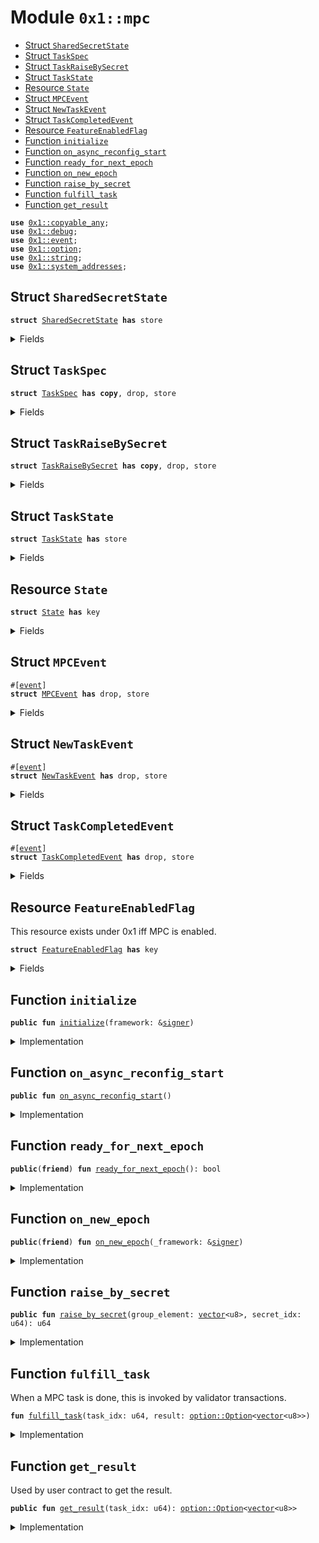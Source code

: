 
<a id="0x1_mpc"></a>

# Module `0x1::mpc`



-  [Struct `SharedSecretState`](#0x1_mpc_SharedSecretState)
-  [Struct `TaskSpec`](#0x1_mpc_TaskSpec)
-  [Struct `TaskRaiseBySecret`](#0x1_mpc_TaskRaiseBySecret)
-  [Struct `TaskState`](#0x1_mpc_TaskState)
-  [Resource `State`](#0x1_mpc_State)
-  [Struct `MPCEvent`](#0x1_mpc_MPCEvent)
-  [Struct `NewTaskEvent`](#0x1_mpc_NewTaskEvent)
-  [Struct `TaskCompletedEvent`](#0x1_mpc_TaskCompletedEvent)
-  [Resource `FeatureEnabledFlag`](#0x1_mpc_FeatureEnabledFlag)
-  [Function `initialize`](#0x1_mpc_initialize)
-  [Function `on_async_reconfig_start`](#0x1_mpc_on_async_reconfig_start)
-  [Function `ready_for_next_epoch`](#0x1_mpc_ready_for_next_epoch)
-  [Function `on_new_epoch`](#0x1_mpc_on_new_epoch)
-  [Function `raise_by_secret`](#0x1_mpc_raise_by_secret)
-  [Function `fulfill_task`](#0x1_mpc_fulfill_task)
-  [Function `get_result`](#0x1_mpc_get_result)


<pre><code><b>use</b> <a href="../../aptos-stdlib/doc/copyable_any.md#0x1_copyable_any">0x1::copyable_any</a>;
<b>use</b> <a href="../../aptos-stdlib/doc/debug.md#0x1_debug">0x1::debug</a>;
<b>use</b> <a href="event.md#0x1_event">0x1::event</a>;
<b>use</b> <a href="../../aptos-stdlib/../move-stdlib/doc/option.md#0x1_option">0x1::option</a>;
<b>use</b> <a href="../../aptos-stdlib/../move-stdlib/doc/string.md#0x1_string">0x1::string</a>;
<b>use</b> <a href="system_addresses.md#0x1_system_addresses">0x1::system_addresses</a>;
</code></pre>



<a id="0x1_mpc_SharedSecretState"></a>

## Struct `SharedSecretState`



<pre><code><b>struct</b> <a href="mpc.md#0x1_mpc_SharedSecretState">SharedSecretState</a> <b>has</b> store
</code></pre>



<details>
<summary>Fields</summary>


<dl>
<dt>
<code>transcript_for_cur_epoch: <a href="../../aptos-stdlib/../move-stdlib/doc/option.md#0x1_option_Option">option::Option</a>&lt;<a href="../../aptos-stdlib/../move-stdlib/doc/vector.md#0x1_vector">vector</a>&lt;u8&gt;&gt;</code>
</dt>
<dd>

</dd>
<dt>
<code>transcript_for_next_epoch: <a href="../../aptos-stdlib/../move-stdlib/doc/option.md#0x1_option_Option">option::Option</a>&lt;<a href="../../aptos-stdlib/../move-stdlib/doc/vector.md#0x1_vector">vector</a>&lt;u8&gt;&gt;</code>
</dt>
<dd>

</dd>
</dl>


</details>

<a id="0x1_mpc_TaskSpec"></a>

## Struct `TaskSpec`



<pre><code><b>struct</b> <a href="mpc.md#0x1_mpc_TaskSpec">TaskSpec</a> <b>has</b> <b>copy</b>, drop, store
</code></pre>



<details>
<summary>Fields</summary>


<dl>
<dt>
<code>variant: <a href="../../aptos-stdlib/doc/copyable_any.md#0x1_copyable_any_Any">copyable_any::Any</a></code>
</dt>
<dd>

</dd>
</dl>


</details>

<a id="0x1_mpc_TaskRaiseBySecret"></a>

## Struct `TaskRaiseBySecret`



<pre><code><b>struct</b> <a href="mpc.md#0x1_mpc_TaskRaiseBySecret">TaskRaiseBySecret</a> <b>has</b> <b>copy</b>, drop, store
</code></pre>



<details>
<summary>Fields</summary>


<dl>
<dt>
<code>group_element: <a href="../../aptos-stdlib/../move-stdlib/doc/vector.md#0x1_vector">vector</a>&lt;u8&gt;</code>
</dt>
<dd>

</dd>
<dt>
<code>secret_idx: u64</code>
</dt>
<dd>

</dd>
</dl>


</details>

<a id="0x1_mpc_TaskState"></a>

## Struct `TaskState`



<pre><code><b>struct</b> <a href="mpc.md#0x1_mpc_TaskState">TaskState</a> <b>has</b> store
</code></pre>



<details>
<summary>Fields</summary>


<dl>
<dt>
<code>task: <a href="mpc.md#0x1_mpc_TaskSpec">mpc::TaskSpec</a></code>
</dt>
<dd>

</dd>
<dt>
<code>result: <a href="../../aptos-stdlib/../move-stdlib/doc/option.md#0x1_option_Option">option::Option</a>&lt;<a href="../../aptos-stdlib/../move-stdlib/doc/vector.md#0x1_vector">vector</a>&lt;u8&gt;&gt;</code>
</dt>
<dd>

</dd>
</dl>


</details>

<a id="0x1_mpc_State"></a>

## Resource `State`



<pre><code><b>struct</b> <a href="mpc.md#0x1_mpc_State">State</a> <b>has</b> key
</code></pre>



<details>
<summary>Fields</summary>


<dl>
<dt>
<code>shared_secrets: <a href="../../aptos-stdlib/../move-stdlib/doc/vector.md#0x1_vector">vector</a>&lt;<a href="mpc.md#0x1_mpc_SharedSecretState">mpc::SharedSecretState</a>&gt;</code>
</dt>
<dd>

</dd>
<dt>
<code>tasks: <a href="../../aptos-stdlib/../move-stdlib/doc/vector.md#0x1_vector">vector</a>&lt;<a href="mpc.md#0x1_mpc_TaskState">mpc::TaskState</a>&gt;</code>
</dt>
<dd>
 tasks[0] should always be <code><a href="mpc.md#0x1_mpc_raise_by_secret">raise_by_secret</a>(GENERATOR)</code>
</dd>
</dl>


</details>

<a id="0x1_mpc_MPCEvent"></a>

## Struct `MPCEvent`



<pre><code>#[<a href="event.md#0x1_event">event</a>]
<b>struct</b> <a href="mpc.md#0x1_mpc_MPCEvent">MPCEvent</a> <b>has</b> drop, store
</code></pre>



<details>
<summary>Fields</summary>


<dl>
<dt>
<code>field_1: u64</code>
</dt>
<dd>

</dd>
</dl>


</details>

<a id="0x1_mpc_NewTaskEvent"></a>

## Struct `NewTaskEvent`



<pre><code>#[<a href="event.md#0x1_event">event</a>]
<b>struct</b> <a href="mpc.md#0x1_mpc_NewTaskEvent">NewTaskEvent</a> <b>has</b> drop, store
</code></pre>



<details>
<summary>Fields</summary>


<dl>
<dt>
<code>task_idx: u64</code>
</dt>
<dd>

</dd>
<dt>
<code>task_spec: <a href="mpc.md#0x1_mpc_TaskSpec">mpc::TaskSpec</a></code>
</dt>
<dd>

</dd>
</dl>


</details>

<a id="0x1_mpc_TaskCompletedEvent"></a>

## Struct `TaskCompletedEvent`



<pre><code>#[<a href="event.md#0x1_event">event</a>]
<b>struct</b> <a href="mpc.md#0x1_mpc_TaskCompletedEvent">TaskCompletedEvent</a> <b>has</b> drop, store
</code></pre>



<details>
<summary>Fields</summary>


<dl>
<dt>
<code>task_idx: u64</code>
</dt>
<dd>

</dd>
<dt>
<code>result: <a href="../../aptos-stdlib/../move-stdlib/doc/option.md#0x1_option_Option">option::Option</a>&lt;<a href="../../aptos-stdlib/../move-stdlib/doc/vector.md#0x1_vector">vector</a>&lt;u8&gt;&gt;</code>
</dt>
<dd>

</dd>
</dl>


</details>

<a id="0x1_mpc_FeatureEnabledFlag"></a>

## Resource `FeatureEnabledFlag`

This resource exists under 0x1 iff MPC is enabled.


<pre><code><b>struct</b> <a href="mpc.md#0x1_mpc_FeatureEnabledFlag">FeatureEnabledFlag</a> <b>has</b> key
</code></pre>



<details>
<summary>Fields</summary>


<dl>
<dt>
<code>dummy_field: bool</code>
</dt>
<dd>

</dd>
</dl>


</details>

<a id="0x1_mpc_initialize"></a>

## Function `initialize`



<pre><code><b>public</b> <b>fun</b> <a href="mpc.md#0x1_mpc_initialize">initialize</a>(framework: &<a href="../../aptos-stdlib/../move-stdlib/doc/signer.md#0x1_signer">signer</a>)
</code></pre>



<details>
<summary>Implementation</summary>


<pre><code><b>public</b> <b>fun</b> <a href="mpc.md#0x1_mpc_initialize">initialize</a>(framework: &<a href="../../aptos-stdlib/../move-stdlib/doc/signer.md#0x1_signer">signer</a>) {
    <a href="system_addresses.md#0x1_system_addresses_assert_aptos_framework">system_addresses::assert_aptos_framework</a>(framework);
    <b>if</b> (!<b>exists</b>&lt;<a href="mpc.md#0x1_mpc_State">State</a>&gt;(@aptos_framework)) {
        <b>let</b> state = <a href="mpc.md#0x1_mpc_State">State</a> {
            shared_secrets: <a href="../../aptos-stdlib/../move-stdlib/doc/vector.md#0x1_vector">vector</a>[],
            tasks: <a href="../../aptos-stdlib/../move-stdlib/doc/vector.md#0x1_vector">vector</a>[],
        };
        <b>move_to</b>(framework, state);
        <b>move_to</b>(framework, <a href="mpc.md#0x1_mpc_FeatureEnabledFlag">FeatureEnabledFlag</a> {}); //<a href="mpc.md#0x1_mpc">mpc</a> todo: this needs <b>to</b> be pulled out <b>as</b> part of mpc_config, just like <a href="randomness_config.md#0x1_randomness_config">randomness_config</a>.
    }
}
</code></pre>



</details>

<a id="0x1_mpc_on_async_reconfig_start"></a>

## Function `on_async_reconfig_start`



<pre><code><b>public</b> <b>fun</b> <a href="mpc.md#0x1_mpc_on_async_reconfig_start">on_async_reconfig_start</a>()
</code></pre>



<details>
<summary>Implementation</summary>


<pre><code><b>public</b> <b>fun</b> <a href="mpc.md#0x1_mpc_on_async_reconfig_start">on_async_reconfig_start</a>() {
    <b>if</b> (<b>exists</b>&lt;<a href="mpc.md#0x1_mpc_FeatureEnabledFlag">FeatureEnabledFlag</a>&gt;(@aptos_framework)) {
        <a href="../../aptos-stdlib/doc/debug.md#0x1_debug_print">debug::print</a>(&utf8(b"0722 - emitting <a href="mpc.md#0x1_mpc">mpc</a> <a href="event.md#0x1_event">event</a>"));
        emit(<a href="mpc.md#0x1_mpc_MPCEvent">MPCEvent</a> { field_1: 99 })
    }
}
</code></pre>



</details>

<a id="0x1_mpc_ready_for_next_epoch"></a>

## Function `ready_for_next_epoch`



<pre><code><b>public</b>(<b>friend</b>) <b>fun</b> <a href="mpc.md#0x1_mpc_ready_for_next_epoch">ready_for_next_epoch</a>(): bool
</code></pre>



<details>
<summary>Implementation</summary>


<pre><code><b>public</b>(<b>friend</b>) <b>fun</b> <a href="mpc.md#0x1_mpc_ready_for_next_epoch">ready_for_next_epoch</a>(): bool <b>acquires</b> <a href="mpc.md#0x1_mpc_State">State</a> {
    <b>if</b> (!<b>exists</b>&lt;<a href="mpc.md#0x1_mpc_FeatureEnabledFlag">FeatureEnabledFlag</a>&gt;(@aptos_framework)) {
        <a href="../../aptos-stdlib/doc/debug.md#0x1_debug_print">debug::print</a>(&utf8(b"0722 - <a href="mpc.md#0x1_mpc">mpc</a> ready 0"));
        <b>return</b> <b>true</b>
    };

    <b>if</b> (!<b>exists</b>&lt;<a href="mpc.md#0x1_mpc_State">State</a>&gt;(@aptos_framework)) {
        <a href="../../aptos-stdlib/doc/debug.md#0x1_debug_print">debug::print</a>(&utf8(b"0722 - <a href="mpc.md#0x1_mpc">mpc</a> not ready 1"));
        <b>return</b> <b>false</b>
    };

    <b>let</b> state = <b>borrow_global</b>&lt;<a href="mpc.md#0x1_mpc_State">State</a>&gt;(@aptos_framework);
    <b>let</b> num_secrets = <a href="../../aptos-stdlib/../move-stdlib/doc/vector.md#0x1_vector_length">vector::length</a>(&state.shared_secrets);
    <b>if</b> (num_secrets == 0) {
        <a href="../../aptos-stdlib/doc/debug.md#0x1_debug_print">debug::print</a>(&utf8(b"0722 - <a href="mpc.md#0x1_mpc">mpc</a> not ready 2"));
        <b>return</b> <b>false</b>
    };

    <b>let</b> secret_state = <a href="../../aptos-stdlib/../move-stdlib/doc/vector.md#0x1_vector_borrow">vector::borrow</a>(&state.shared_secrets, 0);
    <b>let</b> maybe_trx = &secret_state.transcript_for_next_epoch;
    <b>if</b> (<a href="../../aptos-stdlib/../move-stdlib/doc/option.md#0x1_option_is_none">option::is_none</a>(maybe_trx)) {
        <a href="../../aptos-stdlib/doc/debug.md#0x1_debug_print">debug::print</a>(&utf8(b"0722 - <a href="mpc.md#0x1_mpc">mpc</a> not ready 3"));
        <b>return</b> <b>false</b>
    };

    <a href="../../aptos-stdlib/doc/debug.md#0x1_debug_print">debug::print</a>(&utf8(b"0722 - <a href="mpc.md#0x1_mpc">mpc</a> ready 4"));
    <b>true</b>
}
</code></pre>



</details>

<a id="0x1_mpc_on_new_epoch"></a>

## Function `on_new_epoch`



<pre><code><b>public</b>(<b>friend</b>) <b>fun</b> <a href="mpc.md#0x1_mpc_on_new_epoch">on_new_epoch</a>(_framework: &<a href="../../aptos-stdlib/../move-stdlib/doc/signer.md#0x1_signer">signer</a>)
</code></pre>



<details>
<summary>Implementation</summary>


<pre><code><b>public</b>(<b>friend</b>) <b>fun</b> <a href="mpc.md#0x1_mpc_on_new_epoch">on_new_epoch</a>(_framework: &<a href="../../aptos-stdlib/../move-stdlib/doc/signer.md#0x1_signer">signer</a>) {
    //<a href="mpc.md#0x1_mpc">mpc</a> todo: should clean up <a href="../../aptos-stdlib/doc/any.md#0x1_any">any</a> in-progress session states.
}
</code></pre>



</details>

<a id="0x1_mpc_raise_by_secret"></a>

## Function `raise_by_secret`



<pre><code><b>public</b> <b>fun</b> <a href="mpc.md#0x1_mpc_raise_by_secret">raise_by_secret</a>(group_element: <a href="../../aptos-stdlib/../move-stdlib/doc/vector.md#0x1_vector">vector</a>&lt;u8&gt;, secret_idx: u64): u64
</code></pre>



<details>
<summary>Implementation</summary>


<pre><code><b>public</b> <b>fun</b> <a href="mpc.md#0x1_mpc_raise_by_secret">raise_by_secret</a>(group_element: <a href="../../aptos-stdlib/../move-stdlib/doc/vector.md#0x1_vector">vector</a>&lt;u8&gt;, secret_idx: u64): u64 <b>acquires</b> <a href="mpc.md#0x1_mpc_State">State</a> {
    <b>let</b> task_spec = <a href="mpc.md#0x1_mpc_TaskSpec">TaskSpec</a> {
        variant: <a href="../../aptos-stdlib/doc/copyable_any.md#0x1_copyable_any_pack">copyable_any::pack</a>(<a href="mpc.md#0x1_mpc_TaskRaiseBySecret">TaskRaiseBySecret</a> {
            group_element,
            secret_idx
        }),
    };

    <b>let</b> task_state = <a href="mpc.md#0x1_mpc_TaskState">TaskState</a> {
        task: task_spec,
        result: <a href="../../aptos-stdlib/../move-stdlib/doc/option.md#0x1_option_none">option::none</a>(),
    };
    <b>let</b> task_list = &<b>mut</b> <b>borrow_global_mut</b>&lt;<a href="mpc.md#0x1_mpc_State">State</a>&gt;(@aptos_framework).tasks;
    <b>let</b> task_idx = <a href="../../aptos-stdlib/../move-stdlib/doc/vector.md#0x1_vector_length">vector::length</a>(task_list);
    <a href="../../aptos-stdlib/../move-stdlib/doc/vector.md#0x1_vector_push_back">vector::push_back</a>(task_list, task_state);

    <b>let</b> <a href="event.md#0x1_event">event</a> = <a href="mpc.md#0x1_mpc_NewTaskEvent">NewTaskEvent</a> {
        task_idx,
        task_spec
    };
    emit(<a href="event.md#0x1_event">event</a>);

    task_idx
}
</code></pre>



</details>

<a id="0x1_mpc_fulfill_task"></a>

## Function `fulfill_task`

When a MPC task is done, this is invoked by validator transactions.


<pre><code><b>fun</b> <a href="mpc.md#0x1_mpc_fulfill_task">fulfill_task</a>(task_idx: u64, result: <a href="../../aptos-stdlib/../move-stdlib/doc/option.md#0x1_option_Option">option::Option</a>&lt;<a href="../../aptos-stdlib/../move-stdlib/doc/vector.md#0x1_vector">vector</a>&lt;u8&gt;&gt;)
</code></pre>



<details>
<summary>Implementation</summary>


<pre><code><b>fun</b> <a href="mpc.md#0x1_mpc_fulfill_task">fulfill_task</a>(task_idx: u64, result: Option&lt;<a href="../../aptos-stdlib/../move-stdlib/doc/vector.md#0x1_vector">vector</a>&lt;u8&gt;&gt;) <b>acquires</b> <a href="mpc.md#0x1_mpc_State">State</a> {
    <a href="../../aptos-stdlib/../move-stdlib/doc/vector.md#0x1_vector_borrow_mut">vector::borrow_mut</a>(&<b>mut</b> <b>borrow_global_mut</b>&lt;<a href="mpc.md#0x1_mpc_State">State</a>&gt;(@aptos_framework).tasks, task_idx).result = result;
    <b>let</b> <a href="event.md#0x1_event">event</a> = <a href="mpc.md#0x1_mpc_TaskCompletedEvent">TaskCompletedEvent</a> {
        task_idx,
        result,
    };
    emit(<a href="event.md#0x1_event">event</a>);
}
</code></pre>



</details>

<a id="0x1_mpc_get_result"></a>

## Function `get_result`

Used by user contract to get the result.


<pre><code><b>public</b> <b>fun</b> <a href="mpc.md#0x1_mpc_get_result">get_result</a>(task_idx: u64): <a href="../../aptos-stdlib/../move-stdlib/doc/option.md#0x1_option_Option">option::Option</a>&lt;<a href="../../aptos-stdlib/../move-stdlib/doc/vector.md#0x1_vector">vector</a>&lt;u8&gt;&gt;
</code></pre>



<details>
<summary>Implementation</summary>


<pre><code><b>public</b> <b>fun</b> <a href="mpc.md#0x1_mpc_get_result">get_result</a>(task_idx: u64): Option&lt;<a href="../../aptos-stdlib/../move-stdlib/doc/vector.md#0x1_vector">vector</a>&lt;u8&gt;&gt; <b>acquires</b> <a href="mpc.md#0x1_mpc_State">State</a> {
    <a href="../../aptos-stdlib/../move-stdlib/doc/vector.md#0x1_vector_borrow">vector::borrow</a>(&<b>mut</b> <b>borrow_global_mut</b>&lt;<a href="mpc.md#0x1_mpc_State">State</a>&gt;(@aptos_framework).tasks, task_idx).result
}
</code></pre>



</details>


[move-book]: https://aptos.dev/move/book/SUMMARY
